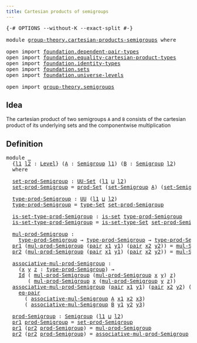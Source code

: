 ```yaml
---
title: Cartesian products of semigroups
---
```


<pre class="Agda"><a id="58" class="Symbol">{-#</a> <a id="62" class="Keyword">OPTIONS</a> <a id="70" class="Pragma">--without-K</a> <a id="82" class="Pragma">--exact-split</a> <a id="96" class="Symbol">#-}</a>

<a id="101" class="Keyword">module</a> <a id="108" href="group-theory.cartesian-products-semigroups.html" class="Module">group-theory.cartesian-products-semigroups</a> <a id="151" class="Keyword">where</a>

<a id="158" class="Keyword">open</a> <a id="163" class="Keyword">import</a> <a id="170" href="foundation.dependent-pair-types.html" class="Module">foundation.dependent-pair-types</a>
<a id="202" class="Keyword">open</a> <a id="207" class="Keyword">import</a> <a id="214" href="foundation.equality-cartesian-product-types.html" class="Module">foundation.equality-cartesian-product-types</a>
<a id="258" class="Keyword">open</a> <a id="263" class="Keyword">import</a> <a id="270" href="foundation.identity-types.html" class="Module">foundation.identity-types</a>
<a id="296" class="Keyword">open</a> <a id="301" class="Keyword">import</a> <a id="308" href="foundation.sets.html" class="Module">foundation.sets</a>
<a id="324" class="Keyword">open</a> <a id="329" class="Keyword">import</a> <a id="336" href="foundation.universe-levels.html" class="Module">foundation.universe-levels</a>

<a id="364" class="Keyword">open</a> <a id="369" class="Keyword">import</a> <a id="376" href="group-theory.semigroups.html" class="Module">group-theory.semigroups</a>
</pre>
## Idea

The cartesian product of two semigroups `A` and `B` consists of the cartesian product of its underlying sets and the componentwise multiplication

## Definition

<pre class="Agda"><a id="584" class="Keyword">module</a> <a id="591" href="group-theory.cartesian-products-semigroups.html#591" class="Module">_</a>
  <a id="595" class="Symbol">{</a><a id="596" href="group-theory.cartesian-products-semigroups.html#596" class="Bound">l1</a> <a id="599" href="group-theory.cartesian-products-semigroups.html#599" class="Bound">l2</a> <a id="602" class="Symbol">:</a> <a id="604" href="Agda.Primitive.html#597" class="Postulate">Level</a><a id="609" class="Symbol">}</a> <a id="611" class="Symbol">(</a><a id="612" href="group-theory.cartesian-products-semigroups.html#612" class="Bound">A</a> <a id="614" class="Symbol">:</a> <a id="616" href="group-theory.semigroups.html#737" class="Function">Semigroup</a> <a id="626" href="group-theory.cartesian-products-semigroups.html#596" class="Bound">l1</a><a id="628" class="Symbol">)</a> <a id="630" class="Symbol">(</a><a id="631" href="group-theory.cartesian-products-semigroups.html#631" class="Bound">B</a> <a id="633" class="Symbol">:</a> <a id="635" href="group-theory.semigroups.html#737" class="Function">Semigroup</a> <a id="645" href="group-theory.cartesian-products-semigroups.html#599" class="Bound">l2</a><a id="647" class="Symbol">)</a>
  <a id="651" class="Keyword">where</a>
  
  <a id="662" href="group-theory.cartesian-products-semigroups.html#662" class="Function">set-prod-Semigroup</a> <a id="681" class="Symbol">:</a> <a id="683" href="foundation-core.sets.html#1190" class="Function">UU-Set</a> <a id="690" class="Symbol">(</a><a id="691" href="group-theory.cartesian-products-semigroups.html#596" class="Bound">l1</a> <a id="694" href="Agda.Primitive.html#810" class="Primitive Operator">⊔</a> <a id="696" href="group-theory.cartesian-products-semigroups.html#599" class="Bound">l2</a><a id="698" class="Symbol">)</a>
  <a id="702" href="group-theory.cartesian-products-semigroups.html#662" class="Function">set-prod-Semigroup</a> <a id="721" class="Symbol">=</a> <a id="723" href="foundation.sets.html#1887" class="Function">prod-Set</a> <a id="732" class="Symbol">(</a><a id="733" href="group-theory.semigroups.html#881" class="Function">set-Semigroup</a> <a id="747" href="group-theory.cartesian-products-semigroups.html#612" class="Bound">A</a><a id="748" class="Symbol">)</a> <a id="750" class="Symbol">(</a><a id="751" href="group-theory.semigroups.html#881" class="Function">set-Semigroup</a> <a id="765" href="group-theory.cartesian-products-semigroups.html#631" class="Bound">B</a><a id="766" class="Symbol">)</a>

  <a id="771" href="group-theory.cartesian-products-semigroups.html#771" class="Function">type-prod-Semigroup</a> <a id="791" class="Symbol">:</a> <a id="793" href="foundation-core.universe-levels.html#235" class="Primitive">UU</a> <a id="796" class="Symbol">(</a><a id="797" href="group-theory.cartesian-products-semigroups.html#596" class="Bound">l1</a> <a id="800" href="Agda.Primitive.html#810" class="Primitive Operator">⊔</a> <a id="802" href="group-theory.cartesian-products-semigroups.html#599" class="Bound">l2</a><a id="804" class="Symbol">)</a>
  <a id="808" href="group-theory.cartesian-products-semigroups.html#771" class="Function">type-prod-Semigroup</a> <a id="828" class="Symbol">=</a> <a id="830" href="foundation-core.sets.html#1304" class="Function">type-Set</a> <a id="839" href="group-theory.cartesian-products-semigroups.html#662" class="Function">set-prod-Semigroup</a>

  <a id="861" href="group-theory.cartesian-products-semigroups.html#861" class="Function">is-set-type-prod-Semigroup</a> <a id="888" class="Symbol">:</a> <a id="890" href="foundation-core.sets.html#1113" class="Function">is-set</a> <a id="897" href="group-theory.cartesian-products-semigroups.html#771" class="Function">type-prod-Semigroup</a>
  <a id="919" href="group-theory.cartesian-products-semigroups.html#861" class="Function">is-set-type-prod-Semigroup</a> <a id="946" class="Symbol">=</a> <a id="948" href="foundation-core.sets.html#1355" class="Function">is-set-type-Set</a> <a id="964" href="group-theory.cartesian-products-semigroups.html#662" class="Function">set-prod-Semigroup</a>

  <a id="986" href="group-theory.cartesian-products-semigroups.html#986" class="Function">mul-prod-Semigroup</a> <a id="1005" class="Symbol">:</a>
    <a id="1011" href="group-theory.cartesian-products-semigroups.html#771" class="Function">type-prod-Semigroup</a> <a id="1031" class="Symbol">→</a> <a id="1033" href="group-theory.cartesian-products-semigroups.html#771" class="Function">type-prod-Semigroup</a> <a id="1053" class="Symbol">→</a> <a id="1055" href="group-theory.cartesian-products-semigroups.html#771" class="Function">type-prod-Semigroup</a>
  <a id="1077" href="foundation-core.dependent-pair-types.html#605" class="Field">pr1</a> <a id="1081" class="Symbol">(</a><a id="1082" href="group-theory.cartesian-products-semigroups.html#986" class="Function">mul-prod-Semigroup</a> <a id="1101" class="Symbol">(</a><a id="1102" href="foundation-core.dependent-pair-types.html#588" class="InductiveConstructor">pair</a> <a id="1107" href="group-theory.cartesian-products-semigroups.html#1107" class="Bound">x1</a> <a id="1110" href="group-theory.cartesian-products-semigroups.html#1110" class="Bound">y1</a><a id="1112" class="Symbol">)</a> <a id="1114" class="Symbol">(</a><a id="1115" href="foundation-core.dependent-pair-types.html#588" class="InductiveConstructor">pair</a> <a id="1120" href="group-theory.cartesian-products-semigroups.html#1120" class="Bound">x2</a> <a id="1123" href="group-theory.cartesian-products-semigroups.html#1123" class="Bound">y2</a><a id="1125" class="Symbol">))</a> <a id="1128" class="Symbol">=</a> <a id="1130" href="group-theory.semigroups.html#1215" class="Function">mul-Semigroup</a> <a id="1144" href="group-theory.cartesian-products-semigroups.html#612" class="Bound">A</a> <a id="1146" href="group-theory.cartesian-products-semigroups.html#1107" class="Bound">x1</a> <a id="1149" href="group-theory.cartesian-products-semigroups.html#1120" class="Bound">x2</a>
  <a id="1154" href="foundation-core.dependent-pair-types.html#617" class="Field">pr2</a> <a id="1158" class="Symbol">(</a><a id="1159" href="group-theory.cartesian-products-semigroups.html#986" class="Function">mul-prod-Semigroup</a> <a id="1178" class="Symbol">(</a><a id="1179" href="foundation-core.dependent-pair-types.html#588" class="InductiveConstructor">pair</a> <a id="1184" href="group-theory.cartesian-products-semigroups.html#1184" class="Bound">x1</a> <a id="1187" href="group-theory.cartesian-products-semigroups.html#1187" class="Bound">y1</a><a id="1189" class="Symbol">)</a> <a id="1191" class="Symbol">(</a><a id="1192" href="foundation-core.dependent-pair-types.html#588" class="InductiveConstructor">pair</a> <a id="1197" href="group-theory.cartesian-products-semigroups.html#1197" class="Bound">x2</a> <a id="1200" href="group-theory.cartesian-products-semigroups.html#1200" class="Bound">y2</a><a id="1202" class="Symbol">))</a> <a id="1205" class="Symbol">=</a> <a id="1207" href="group-theory.semigroups.html#1215" class="Function">mul-Semigroup</a> <a id="1221" href="group-theory.cartesian-products-semigroups.html#631" class="Bound">B</a> <a id="1223" href="group-theory.cartesian-products-semigroups.html#1187" class="Bound">y1</a> <a id="1226" href="group-theory.cartesian-products-semigroups.html#1200" class="Bound">y2</a>

  <a id="1232" href="group-theory.cartesian-products-semigroups.html#1232" class="Function">associative-mul-prod-Semigroup</a> <a id="1263" class="Symbol">:</a>
    <a id="1269" class="Symbol">(</a><a id="1270" href="group-theory.cartesian-products-semigroups.html#1270" class="Bound">x</a> <a id="1272" href="group-theory.cartesian-products-semigroups.html#1272" class="Bound">y</a> <a id="1274" href="group-theory.cartesian-products-semigroups.html#1274" class="Bound">z</a> <a id="1276" class="Symbol">:</a> <a id="1278" href="group-theory.cartesian-products-semigroups.html#771" class="Function">type-prod-Semigroup</a><a id="1297" class="Symbol">)</a> <a id="1299" class="Symbol">→</a>
    <a id="1305" href="foundation-core.identity-types.html#1767" class="Datatype">Id</a> <a id="1308" class="Symbol">(</a> <a id="1310" href="group-theory.cartesian-products-semigroups.html#986" class="Function">mul-prod-Semigroup</a> <a id="1329" class="Symbol">(</a><a id="1330" href="group-theory.cartesian-products-semigroups.html#986" class="Function">mul-prod-Semigroup</a> <a id="1349" href="group-theory.cartesian-products-semigroups.html#1270" class="Bound">x</a> <a id="1351" href="group-theory.cartesian-products-semigroups.html#1272" class="Bound">y</a><a id="1352" class="Symbol">)</a> <a id="1354" href="group-theory.cartesian-products-semigroups.html#1274" class="Bound">z</a><a id="1355" class="Symbol">)</a>
       <a id="1364" class="Symbol">(</a> <a id="1366" href="group-theory.cartesian-products-semigroups.html#986" class="Function">mul-prod-Semigroup</a> <a id="1385" href="group-theory.cartesian-products-semigroups.html#1270" class="Bound">x</a> <a id="1387" class="Symbol">(</a><a id="1388" href="group-theory.cartesian-products-semigroups.html#986" class="Function">mul-prod-Semigroup</a> <a id="1407" href="group-theory.cartesian-products-semigroups.html#1272" class="Bound">y</a> <a id="1409" href="group-theory.cartesian-products-semigroups.html#1274" class="Bound">z</a><a id="1410" class="Symbol">))</a>
  <a id="1415" href="group-theory.cartesian-products-semigroups.html#1232" class="Function">associative-mul-prod-Semigroup</a> <a id="1446" class="Symbol">(</a><a id="1447" href="foundation-core.dependent-pair-types.html#588" class="InductiveConstructor">pair</a> <a id="1452" href="group-theory.cartesian-products-semigroups.html#1452" class="Bound">x1</a> <a id="1455" href="group-theory.cartesian-products-semigroups.html#1455" class="Bound">y1</a><a id="1457" class="Symbol">)</a> <a id="1459" class="Symbol">(</a><a id="1460" href="foundation-core.dependent-pair-types.html#588" class="InductiveConstructor">pair</a> <a id="1465" href="group-theory.cartesian-products-semigroups.html#1465" class="Bound">x2</a> <a id="1468" href="group-theory.cartesian-products-semigroups.html#1468" class="Bound">y2</a><a id="1470" class="Symbol">)</a> <a id="1472" class="Symbol">(</a><a id="1473" href="foundation-core.dependent-pair-types.html#588" class="InductiveConstructor">pair</a> <a id="1478" href="group-theory.cartesian-products-semigroups.html#1478" class="Bound">x3</a> <a id="1481" href="group-theory.cartesian-products-semigroups.html#1481" class="Bound">y3</a><a id="1483" class="Symbol">)</a> <a id="1485" class="Symbol">=</a>
    <a id="1491" href="foundation.equality-cartesian-product-types.html#1270" class="Function">eq-pair</a>
      <a id="1505" class="Symbol">(</a> <a id="1507" href="group-theory.semigroups.html#1445" class="Function">associative-mul-Semigroup</a> <a id="1533" href="group-theory.cartesian-products-semigroups.html#612" class="Bound">A</a> <a id="1535" href="group-theory.cartesian-products-semigroups.html#1452" class="Bound">x1</a> <a id="1538" href="group-theory.cartesian-products-semigroups.html#1465" class="Bound">x2</a> <a id="1541" href="group-theory.cartesian-products-semigroups.html#1478" class="Bound">x3</a><a id="1543" class="Symbol">)</a>
      <a id="1551" class="Symbol">(</a> <a id="1553" href="group-theory.semigroups.html#1445" class="Function">associative-mul-Semigroup</a> <a id="1579" href="group-theory.cartesian-products-semigroups.html#631" class="Bound">B</a> <a id="1581" href="group-theory.cartesian-products-semigroups.html#1455" class="Bound">y1</a> <a id="1584" href="group-theory.cartesian-products-semigroups.html#1468" class="Bound">y2</a> <a id="1587" href="group-theory.cartesian-products-semigroups.html#1481" class="Bound">y3</a><a id="1589" class="Symbol">)</a>

  <a id="1594" href="group-theory.cartesian-products-semigroups.html#1594" class="Function">prod-Semigroup</a> <a id="1609" class="Symbol">:</a> <a id="1611" href="group-theory.semigroups.html#737" class="Function">Semigroup</a> <a id="1621" class="Symbol">(</a><a id="1622" href="group-theory.cartesian-products-semigroups.html#596" class="Bound">l1</a> <a id="1625" href="Agda.Primitive.html#810" class="Primitive Operator">⊔</a> <a id="1627" href="group-theory.cartesian-products-semigroups.html#599" class="Bound">l2</a><a id="1629" class="Symbol">)</a>
  <a id="1633" href="foundation-core.dependent-pair-types.html#605" class="Field">pr1</a> <a id="1637" href="group-theory.cartesian-products-semigroups.html#1594" class="Function">prod-Semigroup</a> <a id="1652" class="Symbol">=</a> <a id="1654" href="group-theory.cartesian-products-semigroups.html#662" class="Function">set-prod-Semigroup</a>
  <a id="1675" href="foundation-core.dependent-pair-types.html#605" class="Field">pr1</a> <a id="1679" class="Symbol">(</a><a id="1680" href="foundation-core.dependent-pair-types.html#617" class="Field">pr2</a> <a id="1684" href="group-theory.cartesian-products-semigroups.html#1594" class="Function">prod-Semigroup</a><a id="1698" class="Symbol">)</a> <a id="1700" class="Symbol">=</a> <a id="1702" href="group-theory.cartesian-products-semigroups.html#986" class="Function">mul-prod-Semigroup</a>
  <a id="1723" href="foundation-core.dependent-pair-types.html#617" class="Field">pr2</a> <a id="1727" class="Symbol">(</a><a id="1728" href="foundation-core.dependent-pair-types.html#617" class="Field">pr2</a> <a id="1732" href="group-theory.cartesian-products-semigroups.html#1594" class="Function">prod-Semigroup</a><a id="1746" class="Symbol">)</a> <a id="1748" class="Symbol">=</a> <a id="1750" href="group-theory.cartesian-products-semigroups.html#1232" class="Function">associative-mul-prod-Semigroup</a>
</pre>